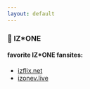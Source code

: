 ```yaml
---
layout: default
---
```


### 🌸 IZ*ONE

#### favorite IZ*ONE fansites:

*   [izflix.net](https://izflix.net)
*   [izonev.live](https://izonev.live)

